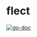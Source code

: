 # flect

[![go-doc](https://godoc.org/github.com/swiftcarrot/flect?status.svg)](https://pkg.go.dev/github.com/swiftcarrot/flect)
